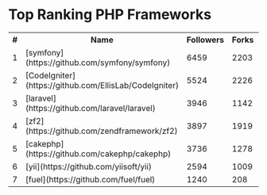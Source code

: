 Top Ranking PHP Frameworks
==========================

<table><tr><th>#</th><th>Name</th><th>Followers</th><th>Forks</th><th>Issues</th></tr><tr><td>1</td><td>[symfony](https://github.com/symfony/symfony)</td><td>6459</td><td>2203</td><td>597</td></tr><tr><td>2</td><td>[CodeIgniter](https://github.com/EllisLab/CodeIgniter)</td><td>5524</td><td>2226</td><td>203</td></tr><tr><td>3</td><td>[laravel](https://github.com/laravel/laravel)</td><td>3946</td><td>1142</td><td>32</td></tr><tr><td>4</td><td>[zf2](https://github.com/zendframework/zf2)</td><td>3897</td><td>1919</td><td>249</td></tr><tr><td>5</td><td>[cakephp](https://github.com/cakephp/cakephp)</td><td>3736</td><td>1278</td><td>30</td></tr><tr><td>6</td><td>[yii](https://github.com/yiisoft/yii)</td><td>2594</td><td>1009</td><td>484</td></tr><tr><td>7</td><td>[fuel](https://github.com/fuel/fuel)</td><td>1240</td><td>208</td><td>1</td></tr>
